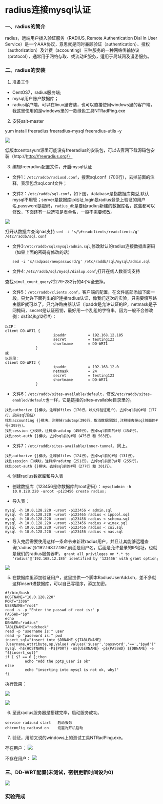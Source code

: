 # radius连接mysql认证

### 一、radius的简介

radius，远端用户拨入验证服务（RADIUS, Remote Authentication Dial In User Service）是一个AAA协议，意思就是同时兼顾验证（authentication）、授权（authorization）及计费（accounting）三种服务的一种网络传输协议（protocol），通常用于网络存取、或流动IP服务，适用于局域网及漫游服务。

### 二、radius的安装

1. 准备工作
- CentOS7，radius服务端;
- mysql用户账户数据库；
- radius客户端，可以在linux里安装，也可以直接使用windows里的客户端，我这里使用的是windows里的一款绿色工具NTRadPing.exe

2. 安装salt-master

yum install freeradius freeradius-mysql freeradius-utils -y

![](1.jpg)

低版本centosyum源里可能没有freeradius的安装包，可以去官网下载源码包安装（http://http://freeradius.org/）

3. 编辑freeradius配置文件，开启mysql认证

- 文件1：`/etc/raddb/radiusd.conf`，搜索sql.conf（700行），去掉前面的注释，表示包含sql.conf文件；

- 文件2：`/etc/raddb/sql.conf`，如下图，database是指数据库类型,默认mysql不用管；server是数据库ip地址,login是radius登录上验证的用户名,password是密码，`radius_db`是要给radius新建的数据库名，这些都可以修改，下面还有一些选项是表单名，一般不需要修改。

![](2.jpg)


打开从数据库查询nas支持
`sed -i 's/\#readclients/readclients/g' /etc/raddb/sql.conf`

- 文件3:`/etc/raddb/sql/mysql/admin.sql`,修改默认的radius连接数据库密码（如果上面的密码有修改的话）

	`sed -i 's/radpass/newpassword/g' /etc/raddb/sql/mysql/admin.sql`


- 文件4: `/etc/raddb/sql/mysql/dialup.conf`,打开在线人数查询支持

 查找`simul_count_query`将279-282行的4个#全去掉。
 

- 文件5：`/etc/raddb/clients.conf`，客户端的配置，在文件底部添加下面一段。只允许下面列出的IP连接radius认证，像我们这次的实验，只需要填写路由器IP就可以了，只允许路由器认证（ipaddr是允许认证的IP，netmask是子网掩码，secret是认证密钥，最好用一个乱组的字符串，因为一般不会修改例：dsf34$jhg$12@#）：
```
以IP：
client DD-WRT1 {
                      ipaddr          = 192.168.12.185
                      secret          = testing123
                      shortname       = DD-WRT1
              }
或
以网段：
client DD-WRT2 {
                      ipaddr          = 192.168.12.0
                      netmask         = 24
                      secret          = testing123
                      shortname       = DD-WRT1
              }
```

- 文件6：`/etc/raddb/sites-available/default`，修改`/etc/raddb/sites-enabled/default`也一样，它是链接的sites-available目录里的。
```
找到authorize {}模块，注释掉files（170行，以文件验证用户），去掉sql前的#号（177行，启用sql验证）
找到accounting {}模块，注释掉radutmp(396行，取消数据跟踪),注释掉去掉sql前面的#号(395行)。
找到session {}模块，注释掉radutmp（450行），去掉sql前面的#号（454行）。
找到post-auth {}模块，去掉sql前的#号（475行 和 563行）。
```

- 文件7：`/etc/raddb/sites-available/inner-tunnel`，同上。
```
找到authorize {}模块，注释掉files（124行），去掉sql前的#号（131行）。
找到session {}模块，注释掉radutmp（251行），去掉sql前面的#号（255行）。
找到post-auth {}模块，去掉sql前的#号（277行 和 301行）。
```


4. 创建radius数据库和导入表
- 创建数据库（123456是你数据库的root密码）：
`mysqladmin -h 10.0.128.220 -uroot -p123456 create radius;`

- 导入表：
```
mysql -h 10.0.128.220 -uroot -p123456 < admin.sql
mysql -h 10.0.128.220 -uroot -p123465 radius < ippool.sql
mysql -h 10.0.128.220 -uroot -p123456 radius < schema.sql
mysql -h 10.0.128.220 -uroot -p123456 radius < wimax.sql
mysql -h 10.0.128.220 -uroot -p123456 radius < cui.sql
mysql -h 10.0.128.220 -uroot -p123456 radius < nas.sql
```

- 导入完后需要使用这样一条命令来新建radius用户，并且让其能够远程查询,'radius'@'192.168.12.186',前面是用户名，后面是允许登录的IP地址，也就是我们的radius服务器IP。
`grant all privileges on *.* to 'radius'@'192.168.12.186' identified by '123456' with grant option;`

![](5.jpg)


5. 在数据库里添加验证用户，这里提供一个脚本RadiusUserAdd.sh，差不多就这样insert进数据库，可以自己写程序，添加加密。
```
#!/bin/bash
HOSTNAME="10.0.128.220"
PORT="3306"
USERNAME="root"
read -s -p "Enter the passwd of root is:" p
PASSWD="$p"
echo
DBNAME="radius"
TABLENAME="radcheck"
read -p "username is:" user
read -p "password is:" pwd
insert_sql="insert into $DBNAME.${TABLENAME}(Username,Attribute,op,Value) values('$user','password','==','$pwd')"
mysql -h${HOSTNAME} -P${PORT} -u${USERNAME} -p${PASSWD} ${DBNAME} -e "${insert_sql}"
if [ $? == 0 ];then
         echo "Add the pptp_user is ok"
else
         echo "inserting into mysql is not ok, why?"
fi
```

执行效果：

![](3.jpg)

![](4.jpg)


6. 至此radius服务器是搭建完毕，启动服务成功。
```
service radiusd start	启动服务
chkconfig radiusd on	设置为开机启动
```

7. 验证，用前文说的windows上的测试工具NTRadPing.exe。

存在用户：
![](6.jpg)

不存在用户：
![](7.jpg)

### 三、DD-WRT配置(未测试，密钥更新时间设为0)

![](8.jpg)

### 实验完成